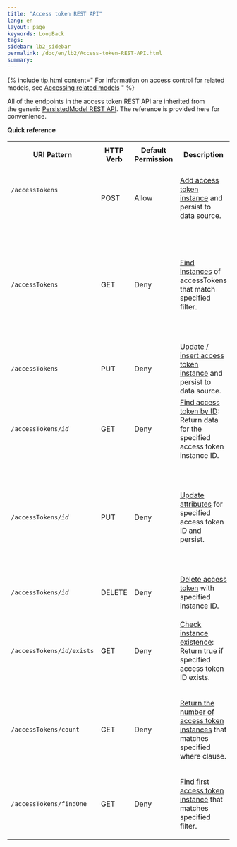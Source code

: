 ```yaml
---
title: "Access token REST API"
lang: en
layout: page
keywords: LoopBack
tags:
sidebar: lb2_sidebar
permalink: /doc/en/lb2/Access-token-REST-API.html
summary:
---
```


{% include tip.html content="
For information on access control for related models, see [Accessing related models](/doc/en/lb2/Accessing-related-models.html)
" %}

All of the endpoints in the access token REST API are inherited from the generic [PersistedModel REST API](/doc/{{page.lang}}/lb2/PersistedModel-REST-API.html).
The reference is provided here for convenience.

**Quick reference**

<table>
  <tbody>
    <tr>
      <th>
        <p>URI Pattern</p>
      </th>
      <th>HTTP Verb</th>
      <th>Default Permission</th>
      <th>Description</th>
      <th>Arguments</th>
    </tr>
    <tr>
      <td>
        <p><code>/accessTokens</code></p>
        <div style="width:120px;">
          <p>&nbsp;</p>
        </div>
      </td>
      <td>POST</td>
      <td>Allow</td>
      <td>
        <p><a href="/doc/en/lb2/PersistedModel-REST-API.html#PersistedModelRESTAPI-Createmodelinstance">Add access token instance</a> and persist to data source.</p>
      </td>
      <td>JSON object (in request body)</td>
    </tr>
    <tr>
      <td><code>/accessTokens</code></td>
      <td>GET</td>
      <td><span>Deny</span></td>
      <td><a href="/doc/en/lb2/PersistedModel-REST-API.html#PersistedModelRESTAPI-Findmatchinginstances">Find instances</a> of accessTokens that match specified filter.</td>
      <td>
        <p>One or more filters in query parameters:</p>
        <ul>
          <li>where</li>
          <li>include</li>
          <li>order</li>
          <li>limit</li>
          <li>skip / offset</li>
          <li>fields</li>
        </ul>
      </td>
    </tr>
    <tr>
      <td><code>/accessTokens</code></td>
      <td>PUT</td>
      <td><span>Deny</span></td>
      <td><a href="/doc/en/lb2/PersistedModel-REST-API.html#PersistedModelRESTAPI-Update/insertinstance">Update / insert access token instance</a> and persist to data source.</td>
      <td>JSON object (in request body)</td>
    </tr>
    <tr>
      <td><code>/accessTokens/<em>id</em></code></td>
      <td>GET</td>
      <td><span>Deny</span></td>
      <td><a href="/doc/en/lb2/PersistedModel-REST-API.html#PersistedModelRESTAPI-FindinstancebyID">Find access token by ID</a>: Return data for the specified access token instance ID.</td>
      <td><em>id</em>, the access token instance ID (in URI path)</td>
    </tr>
    <tr>
      <td><code>/accessTokens/<em>id</em></code></td>
      <td>PUT</td>
      <td><span>Deny</span></td>
      <td><a href="/doc/en/lb2/PersistedModel-REST-API.html#PersistedModelRESTAPI-Updatemodelinstanceattributes">Update attributes</a> for specified access token ID and persist.</td>
      <td>
        <p>Query parameters:</p>
        <ul>
          <li>data&nbsp;- An object containing property name/value pairs</li>
          <li><em>id</em>&nbsp;- The model id</li>
        </ul>
      </td>
    </tr>
    <tr>
      <td><code>/accessTokens/<em>id</em></code></td>
      <td>DELETE</td>
      <td><span>Deny</span></td>
      <td><a href="/doc/en/lb2/PersistedModel-REST-API.html#PersistedModelRESTAPI-Deletemodelinstance">Delete access token</a> with specified instance ID.</td>
      <td><em>id</em>, access token ID<em> </em>(in URI path)</td>
    </tr>
    <tr>
      <td><code>/accessTokens/<em>id</em>/exists</code></td>
      <td>GET</td>
      <td><span>Deny</span></td>
      <td>
        <p><a href="/doc/en/lb2/PersistedModel-REST-API.html#PersistedModelRESTAPI-Checkinstanceexistence">Check instance existence</a>: Return true if specified access token ID exists.</p>
      </td>
      <td>
        <p>URI path:</p>
        <ul>
          <li><em>id</em> - Model instance ID</li>
        </ul>
      </td>
    </tr>
    <tr>
      <td><code>/accessTokens/count</code></td>
      <td>GET</td>
      <td><span>Deny</span></td>
      <td>
        <p><a href="/doc/en/lb2/PersistedModel-REST-API.html#PersistedModelRESTAPI-Getinstancecount">Return the number of access token instances</a>&nbsp;that matches specified where clause.</p>
      </td>
      <td>Where filter specified in query parameter</td>
    </tr>
    <tr>
      <td><code>/accessTokens/findOne</code></td>
      <td>GET</td>
      <td><span>Deny</span></td>
      <td>
        <p><a href="/doc/en/lb2/PersistedModel-REST-API.html#PersistedModelRESTAPI-Findfirstinstance">Find first access token instance</a> that matches specified filter.</p>
      </td>
      <td>Same as<span>&nbsp;<a href="/doc/en/lb2/PersistedModel-REST-API.html#PersistedModelRESTAPI-Findmatchinginstances">Find matching instances</a>.</span></td>
    </tr>
  </tbody>
</table>
